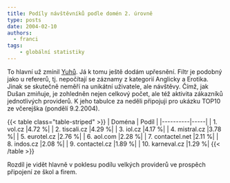 ```yaml
---
title: Podíly návštěvníků podle domén 2. úrovně
type: posts
date: 2004-02-10
authors:
  - franci
tags:
    - globální statistiky
---
```

To hlavní už zmínil [Yuhů](https://web.archive.org/web/20040620195516/http://www.jakpsatweb.cz/weblog/archiv/2004-02.html#240532). Já k tomu ještě dodám upřesnění. Filtr je podobný jako u refererů, tj. nepočítají se záznamy z kategorií Anglicky a Erotika.
Jinak se skutečně neměří na unikátní uživatele, ale návštěvy. Čímž, jak Dušan zmiňuje, je zohledněn nejen celkový počet, ale též aktivita zákazníků jednotlivých providerů.
K jeho tabulce za neděli připojuji pro ukázku TOP10 ze včerejška (pondělí 9.2.2004).

{{< table class="table-striped" >}}
| Doména	| Podíl |
|----------|-----|
|  1. vol.cz	|4.72 %|
|  2. tiscali.cz	|4.29 %|
|  3. iol.cz	|4.17 %|
|  4. mistral.cz	|3.78 %|
|  5. eurotel.cz	|2.76 %|
|  6. aol.com	|2.28 %|
|  7. contactel.net	|2.11 %|
|  8. indos.cz	|2.08 %|
|  9. contactel.cz	|1.89 %|
| 10. karneval.cz	|1.29 %|
{{< /table >}}

Rozdíl je vidět hlavně v poklesu podílu velkých providerů ve prospěch připojení ze škol a firem.